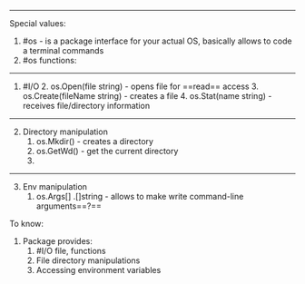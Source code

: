 ***
Special values:
1. #os - is a package interface for your actual OS, basically allows to code a terminal commands 
2. #os functions: 
***
1. #I/O
	2. os.Open(file string) - opens file for ==read== access 
	3. os.Create(fileName string) - creates a file 
	4. os.Stat(name string) - receives file/directory information 
***
2. Directory manipulation
	1. os.Mkdir() - creates a directory 
	2. os.GetWd() - get the current directory 
	3. 
***
3. Env manipulation
	1. os.Args[] .[]string - allows to make write command-line arguments==?==

To know:
1. Package provides:
	1. #I/O file, functions
	2. File directory manipulations 
	3. Accessing environment variables  